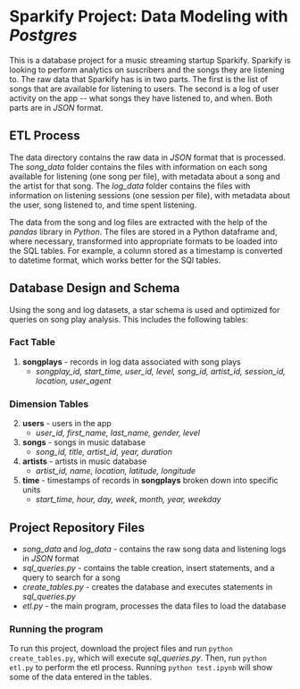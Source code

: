 # Sparkify Project:  Data Modeling with *Postgres*
This is a database project for a music streaming startup Sparkify.  Sparkify is looking to perform analytics on suscribers and the songs they are listening to.  The raw data that Sparkify has is in two parts.  The first is the list of songs that are available for listening to users.  The second is a log of user activity on the app -- what songs they have listened to, and when.  Both parts are in *JSON* format.

## ETL Process
The data directory contains the raw data in *JSON* format that is processed.  The *song_data* folder contains the files with information on each song available for listening (one song per file), with metadata about a song and the artist for that song.  The *log_data* folder contains the files with information on listening sessions (one session per file), with metadata about the user, song listened to, and time spent listening.

The data from the song and log files are extracted with the help of the *pandas* library in *Python*.  The files are stored in a Python dataframe and, where necessary, transformed into appropriate formats to be loaded into the SQL tables.  For example, a column stored as a timestamp is converted to datetime format, which works better for the SQl tables.

## Database Design and Schema
Using the song and log datasets, a star schema is used and optimized for queries on song play analysis.  This includes the following tables:
### Fact Table
1.  **songplays** - records in log data associated with song plays 
    - *songplay_id, start_time, user_id, level, song_id, artist_id, session_id, location, user_agent*

### Dimension Tables
2.  **users** - users in the app
    - *user_id, first_name, last_name, gender, level*
3.  **songs** - songs in music database
    - *song_id, title, artist_id, year, duration*
4.  **artists** - artists in music database
    - *artist_id, name, location, latitude, longitude*
5.  **time** - timestamps of records in **songplays** broken down into specific units
    - *start_time, hour, day, week, month, year, weekday*

## Project Repository Files
*   *song_data* and *log_data* - contains the raw song data and listening logs in *JSON* format
*   *sql_queries.py* - contains the table creation, insert statements, and a query to search for a song
*   *create_tables.py* - creates the database and executes statements in 
*sql_queries.py*
*   *etl.py* - the main program, processes the data files to load the database

### Running the program
To run this project, download the project files and run `python create_tables.py`, which will execute *sql_queries.py*.  Then, run `python etl.py` to perform the etl process.  Running `python test.ipynb` will show some of the data entered in the tables.